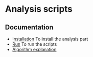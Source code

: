 # Analysis scripts

## Documentation

- [Installation](doc/install.md) To install the analysis part
- [Run](doc/run.md) To run the scripts 
- [Algorithm explanation](doc/algorithm.md) 